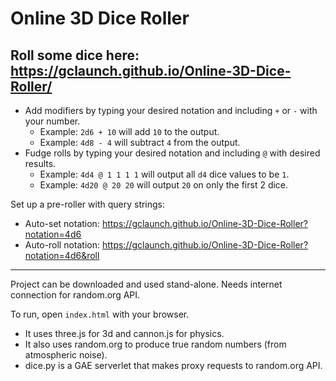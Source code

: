 # Online 3D Dice Roller
## Roll some dice here: https://gclaunch.github.io/Online-3D-Dice-Roller/
* Add modifiers by typing your desired notation and including `+` or `-` with your number.
  * Example: `2d6 + 10` will add `10` to the output.
  * Example: `4d8 - 4` will subtract `4` from the output.
* Fudge rolls by typing your desired notation and including `@` with desired results.
  * Example: `4d4 @ 1 1 1 1` will output all `d4` dice values to be `1`.
  * Example: `4d20 @ 20 20` will output `20` on only the first 2 dice.

Set up a pre-roller with query strings:
* Auto-set notation: https://gclaunch.github.io/Online-3D-Dice-Roller?notation=4d6
* Auto-roll notation: https://gclaunch.github.io/Online-3D-Dice-Roller?notation=4d6&roll
---

Project can be downloaded and used stand-alone. Needs internet connection for random.org API.

To run, open `index.html` with your browser.

* It uses three.js for 3d and cannon.js for physics.
* It also uses random.org to produce true random numbers (from atmospheric noise).
* dice.py is a GAE serverlet that makes proxy requests to random.org API.

